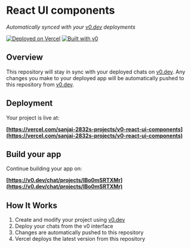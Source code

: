 # React UI components

*Automatically synced with your [v0.dev](https://v0.dev) deployments*

[![Deployed on Vercel](https://img.shields.io/badge/Deployed%20on-Vercel-black?style=for-the-badge&logo=vercel)](https://vercel.com/sanjai-2832s-projects/v0-react-ui-components)
[![Built with v0](https://img.shields.io/badge/Built%20with-v0.dev-black?style=for-the-badge)](https://v0.dev/chat/projects/lBo0mSRTXMr)

## Overview

This repository will stay in sync with your deployed chats on [v0.dev](https://v0.dev).
Any changes you make to your deployed app will be automatically pushed to this repository from [v0.dev](https://v0.dev).

## Deployment

Your project is live at:

**[https://vercel.com/sanjai-2832s-projects/v0-react-ui-components](https://vercel.com/sanjai-2832s-projects/v0-react-ui-components)**

## Build your app

Continue building your app on:

**[https://v0.dev/chat/projects/lBo0mSRTXMr](https://v0.dev/chat/projects/lBo0mSRTXMr)**

## How It Works

1. Create and modify your project using [v0.dev](https://v0.dev)
2. Deploy your chats from the v0 interface
3. Changes are automatically pushed to this repository
4. Vercel deploys the latest version from this repository